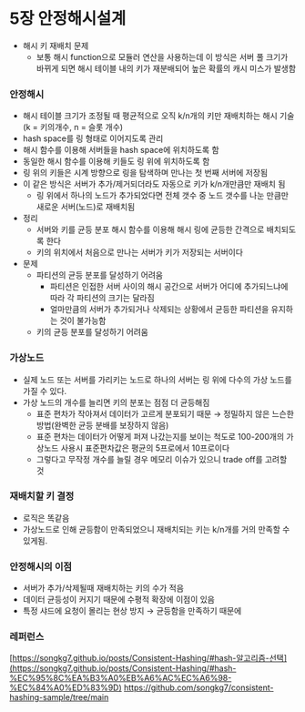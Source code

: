 # 5장 안정해시설계

- 해시 키 재배치 문제
    - 보통 해시 function으로 모듈러 연산을 사용하는데 이 방식은 서버 풀 크기가 바뀌게 되면 해시 테이블 내의 키가 재분배되어 높은 확률의 캐시 미스가 발생함

### 안정해시

- 해시 테이블 크기가 조정될 때 평균적으로 오직 k/n개의 키만 재배치하는 해시 기술(k = 키의개수, n = 슬롯 개수)
- hash space를 링 형태로 이어지도록 관리
- 해시 함수를 이용해 서버들을 hash space에 위치하도록 함
- 동일한 해시 함수를 이용해 키들도 링 위에 위치하도록 함
- 링 위의 키들은 시계 방향으로 링을 탐색하며 만나는 첫 번째 서버에 저장됨
- 이 같은 방식은 서버가 추가/제거되더라도 자동으로 키가 k/n개만큼만 재배치 됨
    - 링 위에서 하나의 노드가 추가되었다면 전체 갯수 중 노드 갯수를 나눈 만큼만 새로운 서버(노드)로 재배치됨
- 정리
    - 서버와 키를 균등 분포 해시 함수를 이용해 해시 링에 균등한 간격으로 배치되도록 한다
    - 키의 위치에서 처음으로 만나는 서버가 키가 저장되는 서버이다
- 문제
    - 파티션의 균등 분포를 달성하기 어려움
        - 파티션은 인접한 서버 사이의 해시 공간으로 서버가 어디에 추가되느냐에 따라 각 파티션의 크기는 달라짐
        - 얼마만큼의 서버가 추가되거나 삭제되는 상황에서 균등한 파티션을 유지하는 것이 불가능함
    - 키의 균등 분포를 달성하기 어려움

### 가상노드

- 실제 노드 또는 서버를 가리키는 노드로 하나의 서버는 링 위에 다수의 가상 노드를 가질 수 있다.
- 가상 노드의 개수를 늘리면 키의 분포는 점점 더 균등해짐
    - 표준 편차가 작아져서 데이터가 고르게 분포되기 때문 → 정밀하지 않은 느슨한 방법(완벽한 균등 분배를 보장하지 않음)
    - 표준 편차는 데이터가 어떻게 퍼져 나갔는지를 보이는 척도로 100-200개의 가상노드 사용시 표준편차값은 평균의 5프로에서 10프로이다
    - 그렇다고 무작정 개수를 늘릴 경우 메모리 이슈가 있으니 trade off를 고려할 것

### 재배치할 키 결정

- 로직은 똑같음
- 가상노드로 인해 균등함이 만족되었으니 재배치되는 키는 k/n개를 거의 만족할 수 있게됨.

### 안정해시의 이점

- 서버가 추가/삭제될때 재배치하는 키의 수가 적음
- 데이터 균등성이 커지기 때문에 수평적 확장에 이점이 있음
- 특정 샤드에 요청이 몰리는 현상 방지 → 균등함을 만족하기 때문에


### 레퍼런스
[https://songkg7.github.io/posts/Consistent-Hashing/#hash-알고리즘-선택](https://songkg7.github.io/posts/Consistent-Hashing/#hash-%EC%95%8C%EA%B3%A0%EB%A6%AC%EC%A6%98-%EC%84%A0%ED%83%9D)
https://github.com/songkg7/consistent-hashing-sample/tree/main